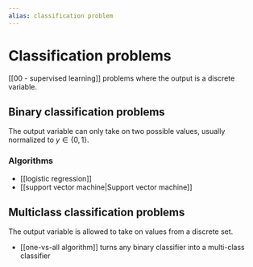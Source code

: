 ```yaml
---
alias: classification problem
---
```

# Classification problems

[[00 - supervised learning]] problems where the output is a discrete variable.

## Binary classification problems

The output variable can only take on two possible values, usually normalized to $y \in \{0,\,1\}$.

### Algorithms

- [[logistic regression]]
- [[support vector machine|Support vector machine]]

## Multiclass classification problems

The output variable is allowed to take on values from a discrete set.

- [[one-vs-all algorithm]] turns any binary classifier into a multi-class classifier
